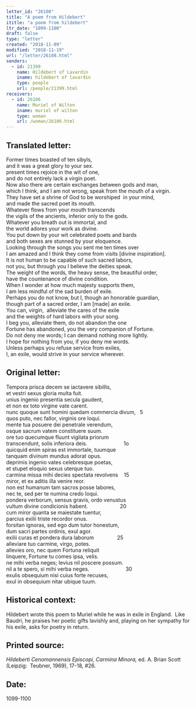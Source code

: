 ```yaml
---
letter_id: "26108"
title: "A poem from Hildebert"
ititle: "a poem from hildebert"
ltr_date: "1099-1100"
draft: false
type: "letter"
created: "2018-11-09"
modified: "2018-11-19"
url: "/letter/26108.html"
senders:
  - id: 21399
    name: Hildebert of Lavardin
    iname: hildebert of lavardin
    type: people
    url: /people/21399.html
receivers:
  - id: 26106
    name: Muriel of Wilton
    iname: muriel of wilton
    type: woman
    url: /woman/26106.html
---
```

<h2> Translated letter:</h2><p><span style="background-color: transparent;">Former times boasted of ten sibyls,<br></span>and it was a great glory to your sex.<br>present times rejoice in the wit of one,<br>and do not entirely lack a virgin poet.<br>Now also there are certain exchanges between gods and man,<br>which I think, and I am not wrong, speak from the mouth of a virgin.<br>They have set a shrine of God to be worshiped&nbsp; in your mind,<br>and made the sacred poet its mouth.<br>Whatever flows from your mouth transcends&nbsp;<br>the vigils of the ancients, inferior only to the gods.<br>Whatever you breath out is immortal, and<br>the world adores your work as divine.<br>You put down by your wit celebrated poets and bards<br>and both sexes are stunned by your eloquence.<br>Looking through the songs you sent me ten times over<br>I am amazed and I think they come from visits [divine inspiration].<br>It is not human to be capable of such sacred labors,<br>not you, but through you I believe the deities speak.<br>The weight of the words, the heavy sense, the beautiful order,<br>have the countenance of divine condition.<br>When I wonder at how much majesty supports them,<br>I am less mindful of the sad burden of exile.<br>Perhaps you do not know, but I, though an honorable guardian,<br>though part of a sacred order, I am [made] an exile.<br>You can, virgin, &nbsp;alleviate the cares of the exile<br>and the weights of hard labors with your song.<br>I beg you, alleviate them, do not abandon the one<br>Fortune has abandoned, you the very companion of Fortune.<br>Do not deny me words; I can demand nothing more lightly.<br>I hope for nothing from you, if you deny me words.<br>Unless perhaps you refuse service from exiles,<br>I, an exile, would strive in your service wherever.&nbsp;</p><h2 class="mt-4"> Original letter:</h2><p><span style="background-color: transparent;">Tempora prisca decem se iactavere sibillis,<br></span>et vestri sexus gloria multa fuit.<br>unius ingenio presentia secula gaudent,<br>et non ex toto virgine vate carent.<br>nunc quoque sunt homini quedam commercia divum,&nbsp; &nbsp;5<br>quos puto, nec fallor, virginis ore loqui.<br>mente tua posuere dei penetrale verendum,<br>osque sacrum vatem constituere suum.<br>ore tuo quecumque fluunt vigilata priorum<br>transcendunt, solis inferiora deis.<span class="Apple-tab-span">&nbsp; &nbsp; &nbsp; &nbsp; &nbsp; &nbsp; &nbsp; &nbsp; &nbsp; &nbsp; &nbsp; &nbsp; &nbsp;1</span>o<br>quicquid enim spiras est immortale, tuumque<br>tanquam divinum mundus adorat opus.<br>deprimis ingenio vates celebresque poetas,<br>et stupet eloquio sexus uterque tuo.<br>carmina missa mihi decies spectata revolvens<span class="Apple-tab-span">&nbsp; &nbsp;&nbsp;</span>15<br>miror, et ex aditis illa venire reor.<br>non est humanum tam sacros posse labores,<br>nec te, sed per te numina credo loqui.<br>pondera verborum, sensus gravis, ordo venustus<br>vultum divine condicionis habent.<span class="Apple-tab-span">&nbsp; &nbsp; &nbsp; &nbsp; &nbsp; &nbsp; &nbsp; &nbsp; &nbsp; &nbsp; &nbsp;&nbsp;</span>20<br>cum miror quanta se maiestate tuentur,<br>parcius exilii triste recordor onus.<br>forsitan ignoras, sed ego dum tutor honestum,<br>dum sacri partes ordinis, exul agor.<br>exilii curas et pondera dura laborum&nbsp; &nbsp; &nbsp; &nbsp; &nbsp; &nbsp; &nbsp; &nbsp; 25<br>alleviare tuo carmine, virgo, potes.<br>allevies oro, nec quem Fortuna reliquit<br>linquere, Fortune tu comes ipsa, velis.<br>ne mihi verba neges; levius nil poscere possum.<br>nil a te spero, si mihi verba neges.&nbsp; &nbsp; &nbsp; &nbsp; &nbsp; &nbsp; &nbsp; &nbsp; &nbsp; &nbsp; &nbsp; &nbsp; &nbsp;30<br>exulis obsequium nisi cuius forte recuses,<br>exul in obsequium nitar ubique tuum.</p><h2 class="mt-4"> Historical context:</h2><p>Hildebert wrote this poem to Muriel while he was in exile in England.&nbsp; Like Baudri, he praises her poetic gifts lavishly and, playing on her sympathy for his exile, asks for poetry in return.</p><h2 class="mt-4"> Printed source:</h2><p><span><span><em>Hildeberti Cenomannensis Episcopi, Carmina Minora,</em> ed. A. Brian Scott (Leipzig: &nbsp;Teubner, 1969), 17-18, #26.</span></span></p><h2 class="mt-4"> Date:</h2>1099-1100